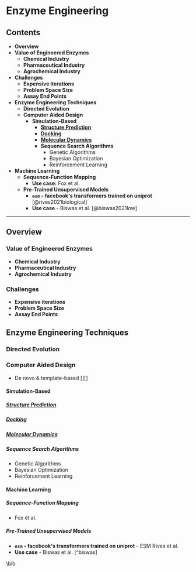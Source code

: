 # Enzyme Engineering

## Contents
- **Overview**
- **Value of Engineered Enzymes**
	- **Chemical Industry**
	- **Pharmaceutical Industry**
	- **Agrochemical Industry**
- **Challenges**
	- **Expensive iterations**
	- **Problem Space Size**
	- **Assay End Points**
- **Enzyme Engineering Techniques**
	- **Directed Evolution**
	- **Computer Aided Design**
		- **Simulation-Based**
			- **[Structure Prediction](protein-structure-mred.md)**
			- **[Docking](docking.md)**
			- **[Molecular Dynamics](molecular-dynamics.md)**
			- **Sequence Search Algorithms**
				- Genetic Algorithms 
				- Bayesian Optimization
				- Reinforcement Learning
- **Machine Learning**
	- **Sequence-Function Mapping**
		- **Use case:** Fox et al.
	- **Pre-Trained Unsupervised Models**
		- **`esm` - facebook's transformers trained on uniprot** [@rives2021biological]
		- **Use case** - Biswas et al. [@biswas2021low]

----------

## Overview
### Value of Engineered Enzymes
- **Chemical Industry**
- **Pharmaceutical Industry**
- **Agrochemical Industry**
### Challenges
- **Expensive iterations**
- **Problem Space Size**
- **Assay End Points**
## Enzyme Engineering Techniques
### Directed Evolution
### Computer Aided Design
- De novo & template-based [][]
#### Simulation-Based
##### [Structure Prediction](protein-structure-mred.md)
##### [Docking](docking.md)
##### [Molecular Dynamics](molecular-dynamics.md)
##### Sequence Search Algorithms
- Genetic Algorithms 
- Bayesian Optimization
- Reinforcement Learning
#### Machine Learning
##### Sequence-Function Mapping
- Fox et al.
##### Pre-Trained Unsupervised Models
- **`esm` - facebook's transformers trained on uniprot** - ESM Rives et al.
- **Use case** - Biswas et al. [^biswas]




\bib

